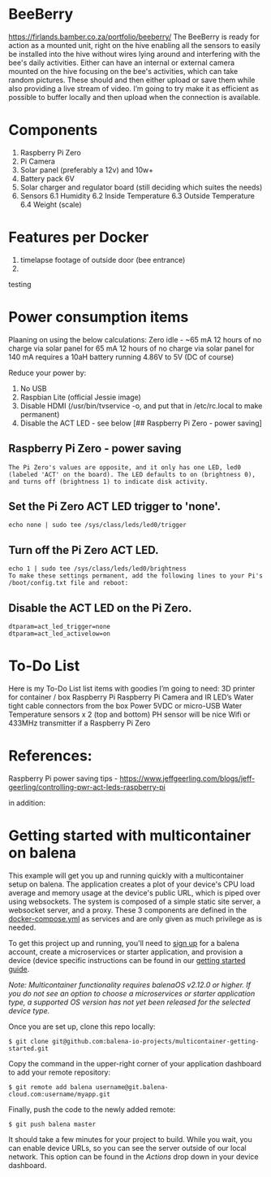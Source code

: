# BeeBerry
https://firlands.bamber.co.za/portfolio/beeberry/
The BeeBerry is ready for action as a mounted unit, right on the hive enabling all the sensors to easily be installed into the hive without wires lying around and interfering with the bee's daily activities. Either can have an internal or external camera mounted on the hive focusing on the bee's activities, which can take random pictures.  These should and then either upload or save them while also providing a live stream of video.  I’m going to try make it as efficient as possible to buffer locally and then upload when the connection is available.


# Components
  1. Raspberry Pi Zero
  2. Pi Camera
  3. Solar panel (preferably a 12v) and 10w+
  4. Battery pack 6V
  5. Solar charger and regulator board (still deciding which suites the needs)
  6. Sensors
  6.1 Humidity
  6.2 Inside Temperature
  6.3 Outside Temperature
  6.4 Weight (scale)

# Features per Docker
  1. timelapse footage of outside door (bee entrance)
  2.
testing
# Power consumption items
  Plaaning on using the below calculations:
  Zero idle - ~65 mA
  12 hours of no charge via solar panel for 65 mA
  12 hours of no charge via solar panel for 140 mA
    requires a 10aH battery running 4.86V to 5V (DC of course)

  Reduce your power by:
  1. No USB
  2. Raspbian Lite (official Jessie image)
  3. Disable HDMI (/usr/bin/tvservice -o, and put that in /etc/rc.local to make permanent)
  4. Disable the ACT LED - see below [## Raspberry Pi Zero - power saving]

## Raspberry Pi Zero - power saving
    The Pi Zero's values are opposite, and it only has one LED, led0 (labeled 'ACT' on the board). The LED defaults to on (brightness 0), and turns off (brightness 1) to indicate disk activity.

## Set the Pi Zero ACT LED trigger to 'none'.
    echo none | sudo tee /sys/class/leds/led0/trigger

## Turn off the Pi Zero ACT LED.
    echo 1 | sudo tee /sys/class/leds/led0/brightness
    To make these settings permanent, add the following lines to your Pi's /boot/config.txt file and reboot:

## Disable the ACT LED on the Pi Zero.
    dtparam=act_led_trigger=none
    dtparam=act_led_activelow=on


# To-Do List
  Here is my To-Do List list items with goodies I’m going to need:  3D printer for container / box Raspberry Pi Raspberry Pi Camera and IR LED’s Water tight cable connectors from the box Power 5VDC or micro-USB Water Temperature sensors x 2 (top and bottom) PH sensor will be nice Wifi or 433MHz transmitter if a Raspberry Pi Zero


# References:


Raspberry Pi power saving tips - https://www.jeffgeerling.com/blogs/jeff-geerling/controlling-pwr-act-leds-raspberry-pi


in addition:
# Getting started with multicontainer on balena

This example will get you up and running quickly with a multicontainer setup on balena. The application creates a plot of your device's CPU load average and memory usage at the device's public URL, which is piped over using websockets. The system is composed of a simple static site server, a websocket server, and a proxy. These 3 components are defined in the [docker-compose.yml](docker-compose.yml) as services and are only given as much privilege as is needed.

To get this project up and running, you'll need to [sign up](https://dashboard.balena-cloud.com/signup) for a balena account, create a microservices or starter application, and provision a device (device specific instructions can be found in our [getting started guide](https://balena.io/docs/getting-started).

*Note: Multicontainer functionality requires balenaOS v2.12.0 or higher. If you do not see an option to choose a microservices or starter application type, a supported OS version has not yet been released for the selected device type.*

Once you are set up, clone this repo locally:
```
$ git clone git@github.com:balena-io-projects/multicontainer-getting-started.git
```
Copy the command in the upper-right corner of your application dashboard to add your remote repository:
```
$ git remote add balena username@git.balena-cloud.com:username/myapp.git
```
Finally, push the code to the newly added remote:
```
$ git push balena master
```
It should take a few minutes for your project to build. While you wait, you can enable device URLs, so you can see the server outside of our local network. This option can be found in the *Actions* drop down in your device dashboard.
